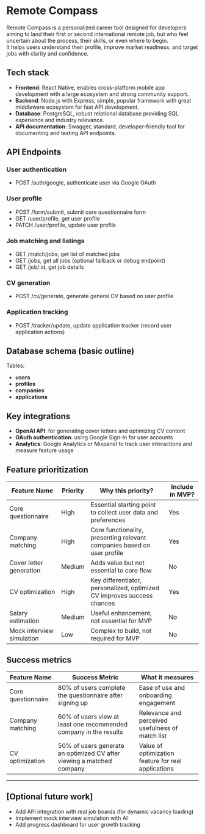 # Remote Compass

Remote Compass is a personalized career tool designed for developers aiming to land their first or second international remote job, but who feel uncertain about the process, their skills, or even where to begin.  
It helps users understand their profile, improve market readiness, and target jobs with clarity and confidence.

## Tech stack

- **Frontend**: React Native, enables cross-platform mobile app development with a large ecosystem and strong community support.
- **Backend**: Node.js with Express, simple, popular framework with great middleware ecosystem for fast API development.
- **Database**: PostgreSQL, robust relational database providing SQL experience and industry relevance.
- **API documentation**: Swagger, standard, developer-friendly tool for documenting and testing API endpoints.

## API Endpoints

### User authentication
- POST /auth/google, authenticate user via Google OAuth

### User profile
- POST /form/submit, submit core questionnaire form
- GET /user/profile, get user profile
- PATCH /user/profile, update user profile

### Job matching and listings
- GET /match/jobs, get list of matched jobs
- GET /jobs, get all jobs (optional fallback or debug endpoint)
- GET /job/:id, get job details

### CV generation
- POST /cv/generate, generate general CV based on user profile

### Application tracking
- POST /tracker/update, update application tracker (record user application actions)


## Database schema (basic outline)
Tables:
- **users**
- **profiles**
- **companies**
- **applications**

## Key integrations

- **OpenAI API**: for generating cover letters and optimizing CV content
- **OAuth authentication**: using Google Sign-In for user accounts
- **Analytics**: Google Analytics or Mixpanel to track user interactions and measure feature usage

## Feature prioritization

| Feature Name               | Priority | Why this priority?                                                       | Include in MVP? |
|----------------------------|----------|--------------------------------------------------------------------------|-----------------|
| Core questionnaire         | High     | Essential starting point to collect user data and preferences            | Yes             |
| Company matching           | High     | Core functionality, presenting relevant companies based on user profile | Yes             |
| Cover letter generation    | Medium   | Adds value but not essential to core flow                                | No              |
| CV optimization            | High     | Key differentiator, personalized, optimized CV improves success chances | Yes             |
| Salary estimation          | Medium   | Useful enhancement, not essential for MVP                                | No              |
| Mock interview simulation  | Low      | Complex to build, not required for MVP                                   | No              |

## Success metrics

| Feature Name          | Success Metric                                                         | What it measures                                    |
|-----------------------|------------------------------------------------------------------------|----------------------------------------------------|
| Core questionnaire    | 80% of users complete the questionnaire after signing up              | Ease of use and onboarding engagement              |
| Company matching      | 60% of users view at least one recommended company in the results     | Relevance and perceived usefulness of match list   |
| CV optimization       | 50% of users generate an optimized CV after viewing a matched company | Value of optimization feature for real applications|

---

## [Optional future work]

- Add API integration with real job boards (for dynamic vacancy loading)
- Implement mock interview simulation with AI
- Add progress dashboard for user growth tracking

